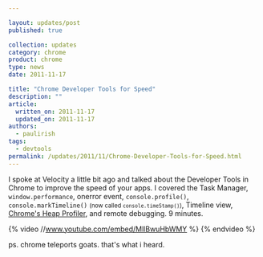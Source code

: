 ```yaml
---

layout: updates/post
published: true

collection: updates
category: chrome
product: chrome
type: news
date: 2011-11-17

title: "Chrome Developer Tools for Speed"
description: ""
article:
  written_on: 2011-11-17
  updated_on: 2011-11-17
authors:
  - paulirish
tags:
  - devtools
permalink: /updates/2011/11/Chrome-Developer-Tools-for-Speed.html
---
```

I spoke at Velocity a little bit ago and talked about the Developer Tools in Chrome to improve the speed of your apps. I covered the Task Manager, <code>window.performance</code>, onerror event, <code>console.profile()</code>, <code>console.markTimeline()</code> <small>(now called <code>console.timeStamp()</code>)</small>, Timeline view, <a href="http://gent.ilcore.com/2011/08/finding-memory-leaks.html">Chrome's Heap Profiler</a>, and remote debugging. 9 minutes.

{% video //www.youtube.com/embed/MllBwuHbWMY %} {% endvideo %}

ps. chrome teleports goats. that's what i heard.
